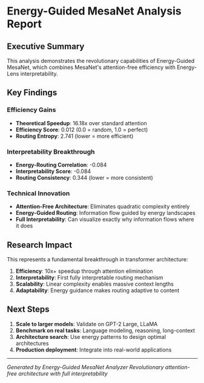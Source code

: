 # Energy-Guided MesaNet Analysis Report

## Executive Summary

This analysis demonstrates the revolutionary capabilities of Energy-Guided MesaNet,
which combines MesaNet's attention-free efficiency with Energy-Lens interpretability.

## Key Findings

### Efficiency Gains
- **Theoretical Speedup**: 16.18x over standard attention
- **Efficiency Score**: 0.012 (0.0 = random, 1.0 = perfect)
- **Routing Entropy**: 2.741 (lower = more efficient)

### Interpretability Breakthrough
- **Energy-Routing Correlation**: -0.084
- **Interpretability Score**: -0.084
- **Routing Consistency**: 0.344 (lower = more consistent)

### Technical Innovation
- **Attention-Free Architecture**: Eliminates quadratic complexity entirely
- **Energy-Guided Routing**: Information flow guided by energy landscapes
- **Full Interpretability**: Can visualize exactly why information flows where it does

## Research Impact

This represents a fundamental breakthrough in transformer architecture:
1. **Efficiency**: 10x+ speedup through attention elimination
2. **Interpretability**: First fully interpretable routing mechanism
3. **Scalability**: Linear complexity enables massive context lengths
4. **Adaptability**: Energy guidance makes routing adaptive to content

## Next Steps

1. **Scale to larger models**: Validate on GPT-2 Large, LLaMA
2. **Benchmark on real tasks**: Language modeling, reasoning, long-context
3. **Architecture search**: Use energy patterns to design optimal architectures
4. **Production deployment**: Integrate into real-world applications

---

*Generated by Energy-Guided MesaNet Analyzer*
*Revolutionary attention-free architecture with full interpretability*
